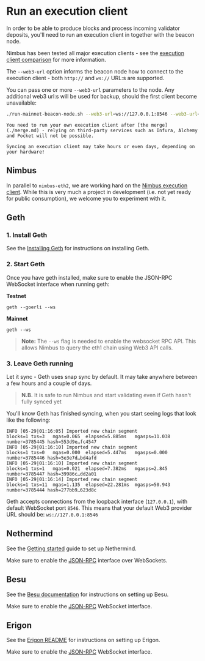 # Run an execution client

In order to be able to produce blocks and process incoming validator deposits, you'll need to run an execution client in together with the beacon node.

Nimbus has been tested all major execution clients - see the [execution client comparison](https://ethereum.org/en/developers/docs/nodes-and-clients/#execution-clients) for more information.

The `--web3-url` option informs the beacon node how to connect to the execution client - both `http://` and `ws://` URL:s are supported.

You can pass one or more `--web3-url` parameters to the node. Any additional web3 url:s will be used for backup, should the first client become unavailable:

```sh
./run-mainnet-beacon-node.sh --web3-url=ws://127.0.0.1:8546 --web3-url=http://other:8545
```

```admonish warn
You need to run your own execution client after [the merge](./merge.md) - relying on third-party services such as Infura, Alchemy and Pocket will not be possible.
```

```admonish note
Syncing an execution client may take hours or even days, depending on your hardware!
```

## Nimbus

In parallel to `nimbus-eth2`, we are working hard on the [Nimbus execution client](https://github.com/status-im/nimbus-eth1). While this is very much a project in development (i.e. not yet ready for public consumption), we welcome you to experiment with it.

## Geth

### 1. Install Geth

See the [Installing Geth](https://geth.ethereum.org/docs/install-and-build/installing-geth) for instructions on installing Geth.

### 2. Start Geth

Once you have geth installed, make sure to enable the JSON-RPC WebSocket interface when running geth:

**Testnet**
```
geth --goerli --ws
```

**Mainnet**
```
geth --ws
```

>**Note:** The `--ws` flag is needed to enable the websocket RPC API. This allows Nimbus to query the eth1 chain using Web3 API calls.


### 3. Leave Geth running

Let it sync - Geth uses snap sync by default. It may take anywhere between a few hours and a couple of days.

>**N.B.** It is safe to run Nimbus and start validating even if Geth hasn't fully synced yet

You'll know Geth has finished syncing, when you start seeing logs that look like the following:

```
INFO [05-29|01:16:05] Imported new chain segment               blocks=1 txs=3   mgas=0.065  elapsed=5.885ms   mgasps=11.038  number=3785445 hash=553d9e…fc4547
INFO [05-29|01:16:10] Imported new chain segment               blocks=1 txs=0   mgas=0.000  elapsed=5.447ms   mgasps=0.000   number=3785446 hash=5e3e7d…bd4afd
INFO [05-29|01:16:10] Imported new chain segment               blocks=1 txs=1   mgas=0.021  elapsed=7.382ms   mgasps=2.845   number=3785447 hash=39986c…dd2a01
INFO [05-29|01:16:14] Imported new chain segment               blocks=1 txs=11  mgas=1.135  elapsed=22.281ms  mgasps=50.943  number=3785444 hash=277bb9…623d8c
```

Geth accepts connections from the loopback interface (`127.0.0.1`), with default WebSocket port `8546`. This means that your default Web3 provider URL should be: `ws://127.0.0.1:8546`

## Nethermind

See the [Getting started](https://docs.nethermind.io/nethermind/first-steps-with-nethermind/getting-started) guide to set up Nethermind.

Make sure to enable the [JSON-RPC](https://docs.nethermind.io/nethermind/first-steps-with-nethermind/running-nethermind-post-merge#jsonrpc-configuration-module) interface over WebSockets.

## Besu

See the [Besu documentation](https://besu.hyperledger.org/en/stable/) for instructions on setting up Besu.

Make sure to enable the [JSON-RPC](https://besu.hyperledger.org/en/stable/HowTo/Interact/APIs/Using-JSON-RPC-API/) WebSocket interface.

## Erigon

See the [Erigon README](https://github.com/ledgerwatch/erigon#getting-started=) for instructions on setting up Erigon.

Make sure to enable the [JSON-RPC](https://github.com/ledgerwatch/erigon#beacon-chain=) WebSocket interface.
